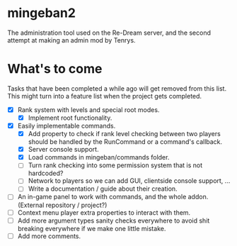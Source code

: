 # mingeban2

The administration tool used on the Re-Dream server, and the second attempt at making an admin mod by Tenrys.

# What's to come

Tasks that have been completed a while ago will get removed from this list.
This might turn into a feature list when the project gets completed. 

- [x] Rank system with levels and special root modes.
    - [x] Implement root functionality.
- [x] Easily implementable commands.
    - [x] Add property to check if rank level checking between two players should be handled by the RunCommand or a command's callback.
    - [x] Server console support.
    - [x] Load commands in mingeban/commands folder.
    - [ ] Turn rank checking into some permission system that is not hardcoded?
    - [ ] Network to players so we can add GUI, clientside console support, ...
    - [ ] Write a documentation / guide about their creation.
- [ ] An in-game panel to work with commands, and the whole addon. (External repository / project?)
- [ ] Context menu player extra properties to interact with them.
- [ ] Add more argument types sanity checks everywhere to avoid shit breaking everywhere if we make one little mistake.
- [ ] Add more comments.